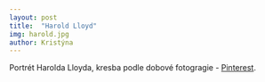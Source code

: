 ```yaml
---
layout: post
title:  "Harold Lloyd"
img: harold.jpg
author: Kristýna
---
```


Portrét Harolda Lloyda, kresba podle dobové fotogragie - [Pinterest](https://www.pinterest.com/pin/462815299183786493).
